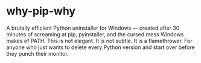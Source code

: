 # why-pip-why
A brutally efficient Python uninstaller for Windows — created after 30 minutes of screaming at pip, pyinstaller, and the cursed mess Windows makes of PATH. This is not elegant. It is not subtle. It is a flamethrower. For anyone who just wants to delete every Python version and start over before they punch their monitor.

